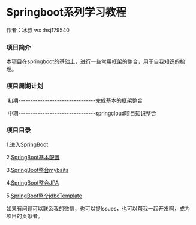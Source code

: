 # Springboot系列学习教程

作者：冰叔 wx :hsj179540

 

### 项目简介

​      本项目在springboot的基础上，进行一些常用框架的整合，用于自我知识的梳理。



### 项目周期计划

​      初期--------------------------------完成基本的框架整合

​      中期--------------------------------springcloud项目知识整合





### 项目目录

   1.[进入SpringBoot](https://github.com/BingShuBlog/boot-project/tree/master/boot-start )

   2.[SpringBoot基本配置](https://github.com/BingShuBlog/boot-project/tree/master/boot-baseconfig )

   3.[SpringBoot整合mybaits](https://github.com/BingShuBlog/boot-project/tree/master/boot-mybatis )

   4.[SpringBoot整合JPA](https://github.com/BingShuBlog/boot-project/tree/master/boot-jpa )

   5.[SpringBoot整个jdbcTemplate](https://github.com/BingShuBlog/boot-project/tree/master/boot-jdbctemplate)








如果有问题可以联系我的微信，也可以提Issues，也可以帮我一起开发啊，成为项目的贡献者。



